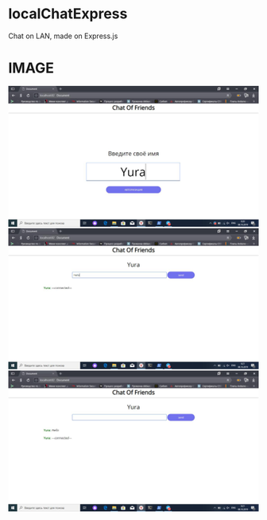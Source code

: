 # localChatExpress
Chat on LAN, made on Express.js

# IMAGE

![alt text](img_readme/1.jpg)
![alt text](img_readme/2.jpg)
![alt text](img_readme/3.jpg)
